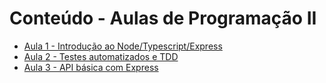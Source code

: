 # Conteúdo - Aulas de Programação II

- [Aula 1 - Introdução ao Node/Typescript/Express](/Aula1/README.md)
- [Aula 2 - Testes automatizados e TDD](/Aula2/README.md)
- [Aula 3 - API básica com Express](/Aula3/README.md)
